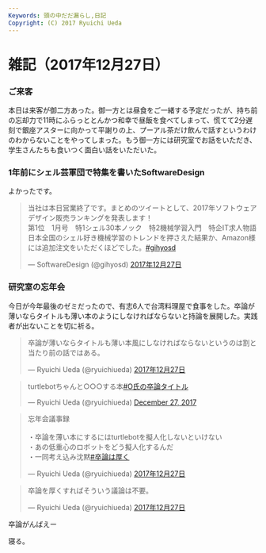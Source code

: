 ```yaml
---
Keywords: 頭の中だだ漏らし,日記
Copyright: (C) 2017 Ryuichi Ueda
---
```


# 雑記（2017年12月27日）

### ご来客

本日は来客が御二方あった。御一方とは昼食をご一緒する予定だったが、持ち前の忘却力で11時にふらっととんかつ和幸で昼飯を食べてしまって、慌てて2分遅刻で銀座アスターに向かって平謝りの上、プーアル茶だけ飲んで話すというわけのわからないことをやってしまった。もう御一方には研究室でお話をいただき、学生さんたちも食いつく面白い話をいただいた。

### 1年前にシェル芸軍団で特集を書いたSoftwareDesign

よかったです。

<blockquote class="twitter-tweet" data-lang="ja"><p lang="ja" dir="ltr">当社は本日営業終了です。まとめのツイートとして、2017年ソフトウェアデザイン販売ランキングを発表します！<br>第1位　1月号　特1シェル30本ノック　特2機械学習入門　特企IT求人物語<br>日本全国のシェル好き機械学習のトレンドを押さえた結果か、Amazon様には追加注文をいただくほどでした。<a href="https://twitter.com/hashtag/gihyosd?src=hash&amp;ref_src=twsrc%5Etfw">#gihyosd</a></p>&mdash; SoftwareDesign (@gihyosd) <a href="https://twitter.com/gihyosd/status/945868113970475008?ref_src=twsrc%5Etfw">2017年12月27日</a></blockquote>
<script async src="https://platform.twitter.com/widgets.js" charset="utf-8"></script>


### 研究室の忘年会

今日が今年最後のゼミだったので、有志6人で台湾料理屋で食事をした。卒論が薄いならタイトルも薄い本のようにしなければならないと持論を展開した。実践者が出ないことを切に祈る。

<blockquote class="twitter-tweet" data-lang="ja"><p lang="ja" dir="ltr">卒論が薄いならタイトルも薄い本風にしなければならないというのは割と当たり前の話ではある。</p>&mdash; Ryuichi Ueda (@ryuichiueda) <a href="https://twitter.com/ryuichiueda/status/945987030328131584?ref_src=twsrc%5Etfw">2017年12月27日</a></blockquote>
<script async src="https://platform.twitter.com/widgets.js" charset="utf-8"></script>

<blockquote class="twitter-tweet" data-partner="tweetdeck"><p lang="ja" dir="ltr">turtlebotちゃんと○○○する本<a href="https://twitter.com/hashtag/O%E6%B0%8F%E3%81%AE%E5%8D%92%E8%AB%96%E3%82%BF%E3%82%A4%E3%83%88%E3%83%AB?src=hash&amp;ref_src=twsrc%5Etfw">#O氏の卒論タイトル</a></p>&mdash; Ryuichi Ueda (@ryuichiueda) <a href="https://twitter.com/ryuichiueda/status/945980119889281024?ref_src=twsrc%5Etfw">December 27, 2017</a></blockquote>
<script async src="https://platform.twitter.com/widgets.js" charset="utf-8"></script>


<blockquote class="twitter-tweet" data-lang="ja"><p lang="ja" dir="ltr">忘年会議事録<br><br>・卒論を薄い本にするにはturtlebotを擬人化しないといけない<br>・あの低重心のロボットをどう擬人化するんだ<br>・一同考え込み沈黙<a href="https://twitter.com/hashtag/%E5%8D%92%E8%AB%96%E3%81%AF%E5%8E%9A%E3%81%8F?src=hash&amp;ref_src=twsrc%5Etfw">#卒論は厚く</a></p>&mdash; Ryuichi Ueda (@ryuichiueda) <a href="https://twitter.com/ryuichiueda/status/945993718674239488?ref_src=twsrc%5Etfw">2017年12月27日</a></blockquote>
<script async src="https://platform.twitter.com/widgets.js" charset="utf-8"></script>

<blockquote class="twitter-tweet" data-lang="ja"><p lang="ja" dir="ltr">卒論を厚くすればそういう議論は不要。</p>&mdash; Ryuichi Ueda (@ryuichiueda) <a href="https://twitter.com/ryuichiueda/status/945993936811651072?ref_src=twsrc%5Etfw">2017年12月27日</a></blockquote>
<script async src="https://platform.twitter.com/widgets.js" charset="utf-8"></script>

卒論がんばえー


寝る。
